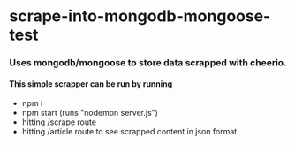 # scrape-into-mongodb-mongoose-test

### Uses mongodb/mongoose to store data scrapped with cheerio.

#### This simple scrapper can be run by running 
- npm i 
- npm start (runs "nodemon server.js") 
- hitting /scrape route 
- hitting /article route to see scrapped content in json format
